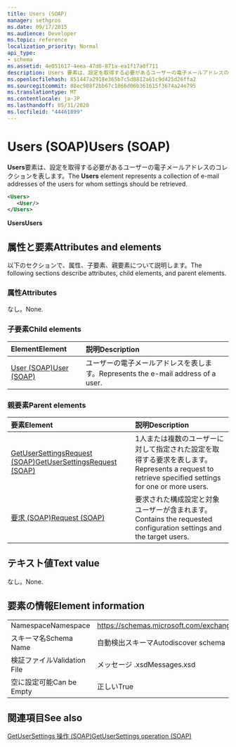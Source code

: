 ```yaml
---
title: Users (SOAP)
manager: sethgros
ms.date: 09/17/2015
ms.audience: Developer
ms.topic: reference
localization_priority: Normal
api_type:
- schema
ms.assetid: 4e051617-4eea-47d0-871a-ea1f17a0f711
description: Users 要素は、設定を取得する必要があるユーザーの電子メールアドレスのコレクションを表します。
ms.openlocfilehash: 851447a2918e365b7c5d8812a61c9d425d26ffa2
ms.sourcegitcommit: 88ec988f2bb67c1866d06b361615f3674a24e795
ms.translationtype: MT
ms.contentlocale: ja-JP
ms.lasthandoff: 05/31/2020
ms.locfileid: "44461899"
---
```

# <a name="users-soap"></a><span data-ttu-id="efd59-103">Users (SOAP)</span><span class="sxs-lookup"><span data-stu-id="efd59-103">Users (SOAP)</span></span>

<span data-ttu-id="efd59-104">**Users**要素は、設定を取得する必要があるユーザーの電子メールアドレスのコレクションを表します。</span><span class="sxs-lookup"><span data-stu-id="efd59-104">The **Users** element represents a collection of e-mail addresses of the users for whom settings should be retrieved.</span></span> 
  
```XML
<Users>
   <User/>
</Users>
```

 <span data-ttu-id="efd59-105">**Users**</span><span class="sxs-lookup"><span data-stu-id="efd59-105">**Users**</span></span>
## <a name="attributes-and-elements"></a><span data-ttu-id="efd59-106">属性と要素</span><span class="sxs-lookup"><span data-stu-id="efd59-106">Attributes and elements</span></span>

<span data-ttu-id="efd59-107">以下のセクションで、属性、子要素、親要素について説明します。</span><span class="sxs-lookup"><span data-stu-id="efd59-107">The following sections describe attributes, child elements, and parent elements.</span></span>
  
### <a name="attributes"></a><span data-ttu-id="efd59-108">属性</span><span class="sxs-lookup"><span data-stu-id="efd59-108">Attributes</span></span>

<span data-ttu-id="efd59-109">なし。</span><span class="sxs-lookup"><span data-stu-id="efd59-109">None.</span></span>
  
### <a name="child-elements"></a><span data-ttu-id="efd59-110">子要素</span><span class="sxs-lookup"><span data-stu-id="efd59-110">Child elements</span></span>

|<span data-ttu-id="efd59-111">**Element**</span><span class="sxs-lookup"><span data-stu-id="efd59-111">**Element**</span></span>|<span data-ttu-id="efd59-112">**説明**</span><span class="sxs-lookup"><span data-stu-id="efd59-112">**Description**</span></span>|
|:-----|:-----|
|[<span data-ttu-id="efd59-113">User (SOAP)</span><span class="sxs-lookup"><span data-stu-id="efd59-113">User (SOAP)</span></span>](user-soap.md) <br/> |<span data-ttu-id="efd59-114">ユーザーの電子メールアドレスを表します。</span><span class="sxs-lookup"><span data-stu-id="efd59-114">Represents the e-mail address of a user.</span></span>  <br/> |
   
### <a name="parent-elements"></a><span data-ttu-id="efd59-115">親要素</span><span class="sxs-lookup"><span data-stu-id="efd59-115">Parent elements</span></span>

|<span data-ttu-id="efd59-116">**要素**</span><span class="sxs-lookup"><span data-stu-id="efd59-116">**Element**</span></span>|<span data-ttu-id="efd59-117">**説明**</span><span class="sxs-lookup"><span data-stu-id="efd59-117">**Description**</span></span>|
|:-----|:-----|
|[<span data-ttu-id="efd59-118">GetUserSettingsRequest (SOAP)</span><span class="sxs-lookup"><span data-stu-id="efd59-118">GetUserSettingsRequest (SOAP)</span></span>](getusersettingsrequest-soap.md) <br/> |<span data-ttu-id="efd59-119">1人または複数のユーザーに対して指定された設定を取得する要求を表します。</span><span class="sxs-lookup"><span data-stu-id="efd59-119">Represents a request to retrieve specified settings for one or more users.</span></span>  <br/> |
|[<span data-ttu-id="efd59-120">要求 (SOAP)</span><span class="sxs-lookup"><span data-stu-id="efd59-120">Request (SOAP)</span></span>](request-soap.md) <br/> |<span data-ttu-id="efd59-121">要求された構成設定と対象ユーザーが含まれます。</span><span class="sxs-lookup"><span data-stu-id="efd59-121">Contains the requested configuration settings and the target users.</span></span>  <br/> |
   
## <a name="text-value"></a><span data-ttu-id="efd59-122">テキスト値</span><span class="sxs-lookup"><span data-stu-id="efd59-122">Text value</span></span>

<span data-ttu-id="efd59-123">なし。</span><span class="sxs-lookup"><span data-stu-id="efd59-123">None.</span></span>
  
## <a name="element-information"></a><span data-ttu-id="efd59-124">要素の情報</span><span class="sxs-lookup"><span data-stu-id="efd59-124">Element information</span></span>

|||
|:-----|:-----|
|<span data-ttu-id="efd59-125">Namespace</span><span class="sxs-lookup"><span data-stu-id="efd59-125">Namespace</span></span>  <br/> |https://schemas.microsoft.com/exchange/2010/Autodiscover  <br/> |
|<span data-ttu-id="efd59-126">スキーマ名</span><span class="sxs-lookup"><span data-stu-id="efd59-126">Schema Name</span></span>  <br/> |<span data-ttu-id="efd59-127">自動検出スキーマ</span><span class="sxs-lookup"><span data-stu-id="efd59-127">Autodiscover schema</span></span>  <br/> |
|<span data-ttu-id="efd59-128">検証ファイル</span><span class="sxs-lookup"><span data-stu-id="efd59-128">Validation File</span></span>  <br/> |<span data-ttu-id="efd59-129">メッセージ .xsd</span><span class="sxs-lookup"><span data-stu-id="efd59-129">Messages.xsd</span></span>  <br/> |
|<span data-ttu-id="efd59-130">空に設定可能</span><span class="sxs-lookup"><span data-stu-id="efd59-130">Can be Empty</span></span>  <br/> |<span data-ttu-id="efd59-131">正しい</span><span class="sxs-lookup"><span data-stu-id="efd59-131">True</span></span>  <br/> |
   
## <a name="see-also"></a><span data-ttu-id="efd59-132">関連項目</span><span class="sxs-lookup"><span data-stu-id="efd59-132">See also</span></span>



[<span data-ttu-id="efd59-133">GetUserSettings 操作 (SOAP)</span><span class="sxs-lookup"><span data-stu-id="efd59-133">GetUserSettings operation (SOAP)</span></span>](getusersettings-operation-soap.md)

